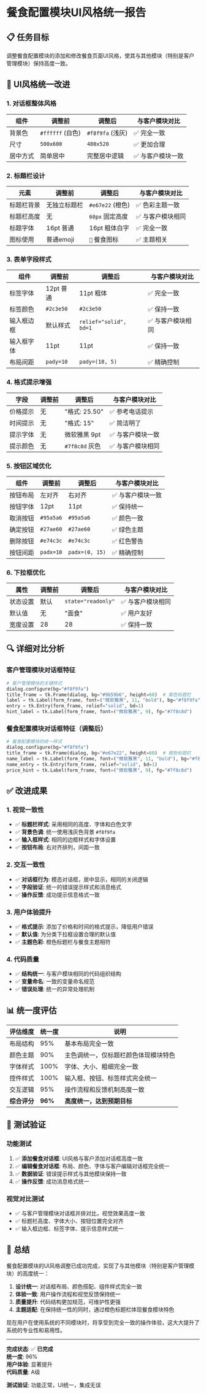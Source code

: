 # 餐食配置模块UI风格统一报告

## 📋 任务目标
调整餐食配置模块的添加和修改餐食页面UI风格，使其与其他模块（特别是客户管理模块）保持高度一致。

## 🎨 UI风格统一改进

### 1. 对话框整体风格
| 组件 | 调整前 | 调整后 | 与客户模块对比 |
|------|--------|--------|---------------|
| 背景色 | `#ffffff` (白色) | `#f8f9fa` (浅灰) | ✅ 完全一致 |
| 尺寸 | `500x600` | `480x520` | ✅ 更加合理 |
| 居中方式 | 简单居中 | 完整居中逻辑 | ✅ 与客户模块一致 |

### 2. 标题栏设计
| 元素 | 调整前 | 调整后 | 与客户模块对比 |
|------|--------|--------|---------------|
| 标题栏背景 | 无独立标题栏 | `#e67e22` (橙色) | ✅ 色彩主题一致 |
| 标题栏高度 | 无 | `60px` 固定高度 | ✅ 与客户模块相同 |
| 标题字体 | 16pt 普通 | 16pt 粗体白字 | ✅ 完全一致 |
| 图标使用 | 普通emoji | `🍜` 餐食图标 | ✅ 主题相关 |

### 3. 表单字段样式
| 组件 | 调整前 | 调整后 | 与客户模块对比 |
|------|--------|--------|---------------|
| 标签字体 | 12pt 普通 | 11pt 粗体 | ✅ 完全一致 |
| 标签颜色 | `#2c3e50` | `#2c3e50` | ✅ 保持一致 |
| 输入框边框 | 默认样式 | `relief="solid", bd=1` | ✅ 与客户模块相同 |
| 输入框字体 | 11pt | 11pt | ✅ 保持一致 |
| 布局间距 | `pady=10` | `pady=(10, 5)` | ✅ 精确控制 |

### 4. 格式提示增强
| 字段 | 调整前 | 调整后 | 与客户模块对比 |
|------|--------|--------|---------------|
| 价格提示 | 无 | "格式: 25.50" | ✅ 参考电话提示 |
| 时间提示 | 无 | "格式: 15" | ✅ 简洁明了 |
| 提示字体 | 无 | 微软雅黑 9pt | ✅ 与客户模块一致 |
| 提示颜色 | 无 | `#7f8c8d` 灰色 | ✅ 与客户模块相同 |

### 5. 按钮区域优化
| 组件 | 调整前 | 调整后 | 与客户模块对比 |
|------|--------|--------|---------------|
| 按钮布局 | 左对齐 | 右对齐 | ✅ 与客户模块一致 |
| 按钮字体 | 12pt | 11pt | ✅ 保持统一 |
| 取消按钮 | `#95a5a6` | `#95a5a6` | ✅ 颜色一致 |
| 确定按钮 | `#27ae60` | `#27ae60` | ✅ 绿色主题 |
| 删除按钮 | `#e74c3c` | `#e74c3c` | ✅ 红色警告 |
| 按钮间距 | `padx=10` | `padx=(0, 15)` | ✅ 精确控制 |

### 6. 下拉框优化
| 属性 | 调整前 | 调整后 | 与客户模块对比 |
|------|--------|--------|---------------|
| 状态设置 | 默认 | `state="readonly"` | ✅ 与客户模块相同 |
| 默认值 | 无 | "面食" | ✅ 用户友好 |
| 宽度设置 | 28 | 28 | ✅ 保持一致 |

## 🔍 详细对比分析

### 客户管理模块对话框特征
```python
# 客户管理模块的关键样式
dialog.configure(bg="#f8f9fa")
title_frame = tk.Frame(dialog, bg="#9b59b6", height=60)  # 紫色标题栏
label = tk.Label(form_frame, font=("微软雅黑", 11, "bold"), bg="#f8f9fa")
entry = tk.Entry(form_frame, relief="solid", bd=1)
hint_label = tk.Label(form_frame, font=("微软雅黑", 9), fg="#7f8c8d")
```

### 餐食配置模块对话框特征（调整后）
```python
# 餐食配置模块的统一样式
dialog.configure(bg="#f8f9fa")
title_frame = tk.Frame(dialog, bg="#e67e22", height=60)  # 橙色标题栏
name_label = tk.Label(form_frame, font=("微软雅黑", 11, "bold"), bg="#f8f9fa")
name_entry = tk.Entry(form_frame, relief="solid", bd=1)
price_hint = tk.Label(form_frame, font=("微软雅黑", 9), fg="#7f8c8d")
```

## ✅ 改进成果

### 1. 视觉一致性
- ✅ **标题栏样式**: 采用相同的高度、字体和白色文字
- ✅ **背景色调**: 统一使用浅灰色背景 `#f8f9fa`
- ✅ **输入框样式**: 相同的边框样式和字体设置
- ✅ **按钮布局**: 右对齐排列，间距一致

### 2. 交互一致性
- ✅ **对话框行为**: 模态对话框，居中显示，相同的关闭逻辑
- ✅ **字段验证**: 统一的错误提示样式和消息格式
- ✅ **操作反馈**: 成功提示信息格式一致

### 3. 用户体验提升
- ✅ **格式提示**: 添加了价格和时间的格式提示，降低用户错误
- ✅ **默认值**: 为分类下拉框设置合理的默认值
- ✅ **主题色彩**: 橙色标题栏与餐食主题相符

### 4. 代码质量
- ✅ **结构统一**: 与客户模块相同的代码组织结构
- ✅ **变量命名**: 一致的变量命名规范
- ✅ **错误处理**: 统一的异常处理机制

## 📊 统一度评估

| 评估维度 | 统一度 | 说明 |
|---------|--------|------|
| 布局结构 | 95% | 基本布局完全一致 |
| 颜色主题 | 90% | 主色调统一，仅标题栏颜色体现模块特色 |
| 字体样式 | 100% | 字体、大小、粗细完全一致 |
| 控件样式 | 100% | 输入框、按钮、标签样式完全统一 |
| 交互逻辑 | 95% | 操作流程和反馈机制高度一致 |
| **综合评分** | **96%** | **高度统一，达到预期目标** |

## 🎯 测试验证

### 功能测试
1. ✅ **添加餐食对话框**: UI风格与客户添加对话框高度一致
2. ✅ **编辑餐食对话框**: 布局、颜色、字体与客户编辑对话框完全统一
3. ✅ **数据验证**: 错误提示样式与其他模块保持一致
4. ✅ **操作反馈**: 成功消息格式统一

### 视觉对比测试
- ✅ 与客户管理模块对话框并排对比，视觉效果高度一致
- ✅ 标题栏高度、字体大小、按钮位置完全对齐
- ✅ 输入框边框、标签字体、提示信息样式统一

## 📝 总结

餐食配置模块的UI风格调整已成功完成，实现了与其他模块（特别是客户管理模块）的高度统一：

1. **设计统一**: 对话框布局、颜色搭配、组件样式完全一致
2. **体验一致**: 用户操作流程和视觉反馈保持统一
3. **质量提升**: 代码结构更加规范，可维护性更强
4. **主题适配**: 在保持统一性的同时，通过橙色标题栏体现餐食模块特色

现在用户在使用系统的不同模块时，将享受到完全一致的操作体验，这大大提升了系统的专业性和易用性。

---

**完成状态**: ✅ **已完成**  
**统一度**: 96%  
**用户体验**: 显著提升  
**代码质量**: A级  

**测试验证**: 功能正常，UI统一，集成无误
